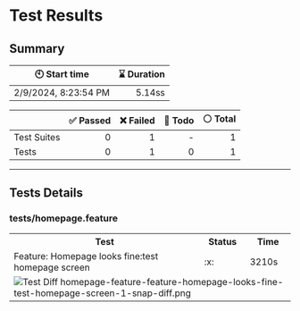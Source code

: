 # Test Results
  ## Summary
  
| :clock10: Start time | :hourglass: Duration |
| --- | ---: |
|2/9/2024, 8:23:54 PM|5.14ss|

| | :white_check_mark: Passed | :x: Failed | :construction: Todo | :white_circle: Total |
| --- | ---: | ---: | ---:| ---: |
|Test Suites|0|1|-|1|
|Tests|0|1|0|1|



  ---
  ## Tests Details
  ### tests/homepage.feature
<table>
<tr><th>Test</th><th>Status</th><th>Time</th></tr>
<tr><td>Feature: Homepage looks fine:test homepage screen</td><td>:x:</td><td>3210s</td></tr>
<tr><td colspan="3"><img src="https:/github.com/exadel-inc/esl/blob/diff-report/homepage-feature-feature-homepage-looks-fine-test-homepage-screen-1-snap-diff.png" alt="Test Diff homepage-feature-feature-homepage-looks-fine-test-homepage-screen-1-snap-diff.png"/></td></tr><table>

